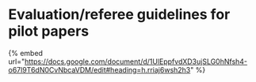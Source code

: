 # Evaluation/referee guidelines for pilot papers

{% embed url="https://docs.google.com/document/d/1UlEppfvdXD3ujSLG0hNfsh4-o67l9T6dN0CvNbcaVDM/edit#heading=h.rriaj6wsh2h3" %}
